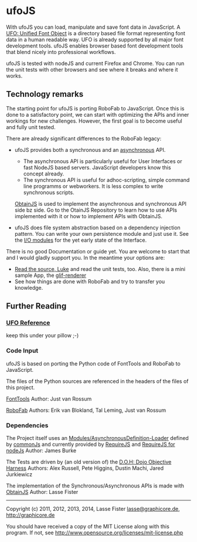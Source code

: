 ufoJS
=====

With ufoJS you can load, manipulate and save font data in JavaScript.
A [UFO: Unified Font Object](http://unifiedfontobject.org) is a directory 
based file format representing font data in a human readable way. UFO
is already supported by all major font development tools. ufoJS enables
browser based font development tools that blend nicely into
professional workflows.

ufoJS is tested with nodeJS and current Firefox and Chrome. You can run the
unit tests with other browsers and see where it breaks and where it works.

Technology remarks
------------------

The starting point for ufoJS is porting RoboFab to JavaScript. Once this
is done to a satisfactory point, we can start with optimizing the APIs and
inner  workings for new challenges. However, the first goal is to become
useful and fully unit tested.

There are already significant differences to the RoboFab legacy:

 * ufoJS provides both a synchronous and an [asynchronous](http://en.wikipedia.org/wiki/Asynchronous_I/O)
   API.
   
   * The asynchronous API is particularly useful for User Interfaces or
   fast NodeJS based servers. JavaScript developers know this concept already.
   * The synchronous API is useful for adhoc-scripting, simple command line
     programms or webworkers. It is less complex to write synchronous scripts.
     
   [ObtainJS](https://github.com/graphicore/obtainJS) is used to implement the
   asynchronous and synchronous API side bz side. Go to the OtainJS
   Repository to learn how to use APIs implemented with it or how to implement
   APIs with ObtainJS.
   
 * ufoJS does file system abstraction based on a dependency injection
   pattern. You can write your own persistence module and just use it.
   See the [I/O modules](https://github.com/graphicore/ufoJS/tree/master/lib/tools/io)
   for the yet early state of the Interface.

There is no good Documentation or guide yet. You are welcome to start that
and I would gladly support you. In the meantime your options are:

* [Read the source, Luke](http://blog.codinghorror.com/learn-to-read-the-source-luke/)
  and read the unit tests, too. Also, there is a mini sample App, the [glif-renderer](./env/glif-renderer.xhtml)
* See how things are done with RoboFab and try to transfer you knowledge.


Further Reading
---------------

### [UFO Reference](http://unifiedfontobject.org)

keep this under your pillow ;-)

### Code Input

ufoJS is based on porting the Python code of FontTools and RoboFab to JavaScript.

The files of the Python sources are referenced in the headers of the files
of this project.

[FontTools](http://sourceforge.net/projects/fonttools/)
Author: Just van Rossum 

[RoboFab](http://www.robofab.org)
Authors: Erik van Blokland, Tal Leming, Just van Rossum

### Dependencies

The Project itself uses an [Modules/AsynchronousDefinition-Loader](http://wiki.commonjs.org/wiki/Modules/AsynchronousDefinition)
defined by [commonJs](http://www.commonjs.org/) and currently provided by
[RequireJS](http://requirejs.org/) and [RequireJS for nodeJs](https://github.com/jrburke/r.js)
Author: James Burke

The Tests are driven by (an old version of) the [D.O.H: Dojo Objective Harness](http://dojotoolkit.org/reference-guide/util/doh.html)
Authors: Alex Russell, Pete Higgins, Dustin Machi, Jared Jurkiewicz

The implementation of the Synchronous/Asynchronous APIs is made
with [ObtainJS](https://github.com/graphicore/obtainJS) Author: Lasse Fister

<hr />

Copyright (c) 2011, 2012, 2013, 2014, Lasse Fister lasse@graphicore.de, http://graphicore.de

You should have received a copy of the MIT License along with this program.
If not, see http://www.opensource.org/licenses/mit-license.php
